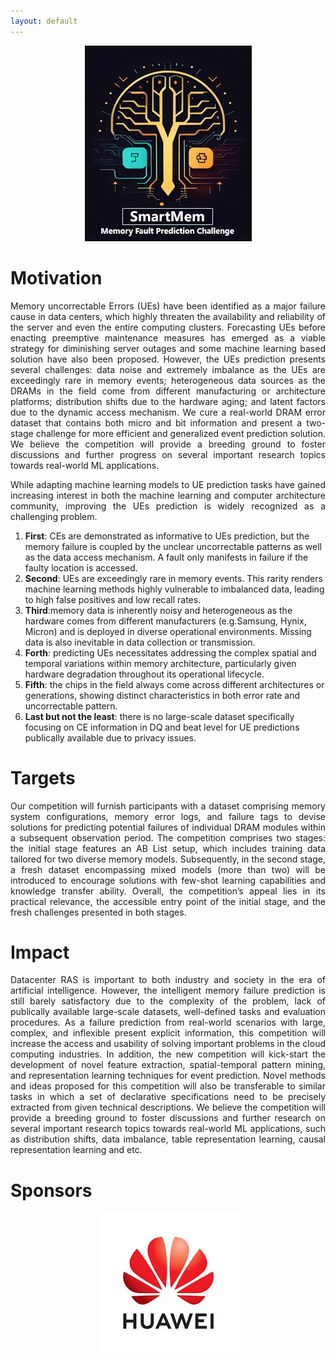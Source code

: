```yaml
---
layout: default 
---
```


<span style="display:block;text-align:center">![Alt text](assets/logosmartmem3.png "Title")</span>

# Motivation

<p style='text-align: justify;'>
Memory uncorrectable Errors (UEs) have been identified as a major failure cause in
data centers, which highly threaten the availability and reliability of the server and
even the entire computing clusters. Forecasting UEs before enacting preemptive
maintenance measures has emerged as a viable strategy for diminishing server outages
and some machine learning based solution have also been proposed. However,
the UEs prediction presents several challenges: data noise and extremely imbalance
as the UEs are exceedingly rare in memory events; heterogeneous data sources
as the DRAMs in the field come from different manufacturing or architecture
platforms; distribution shifts due to the hardware aging; and latent factors due to
the dynamic access mechanism. We cure a real-world DRAM error dataset that
contains both micro and bit information and present a two-stage challenge for more
efficient and generalized event prediction solution. We believe the competition will
provide a breeding ground to foster discussions and further progress on several
important research topics towards real-world ML applications. </p>

<p style='text-align: justify;'>
While adapting machine learning models to UE prediction tasks have gained increasing
interest in both the machine learning and computer architecture community, improving the UEs
prediction is widely recognized as a challenging problem.</p>

1. <b>First</b>: CEs are demonstrated as informative to UEs prediction, but the memory failure is coupled by the unclear uncorrectable patterns as well as the data access mechanism. A fault only manifests in failure if the faulty location is accessed.
2. <b>Second</b>: UEs are exceedingly rare in memory events. This rarity renders machine learning
methods highly vulnerable to imbalanced data, leading to high false positives and low recall rates.
3. <b>Third</b>:memory data is inherently noisy and heterogeneous as the hardware comes from different
manufacturers (e.g.Samsung, Hynix, Micron) and is deployed in diverse operational environments. Missing data is also inevitable in data collection or transmission.
4. <b>Forth</b>: predicting UEs necessitates
addressing the complex spatial and temporal variations within memory architecture, particularly
given hardware degradation throughout its operational lifecycle.
5. <b>Fifth</b>: the chips in the field always
come across different architectures or generations, showing distinct characteristics in both error rate
and uncorrectable pattern.
5. <b>Last but not the least</b>: there is no large-scale dataset specifically focusing
on CE information in DQ and beat level for UE predictions publically available due to privacy issues.

# Targets

<p style='text-align: justify;'>
Our competition will furnish participants with a dataset comprising memory system
configurations, memory error logs, and failure tags to devise solutions for predicting potential failures
of individual DRAM modules within a subsequent observation period. The competition comprises
two stages: the initial stage features an AB List setup, which includes training data tailored for two
diverse memory models. Subsequently, in the second stage, a fresh dataset encompassing mixed
models (more than two) will be introduced to encourage solutions with few-shot learning capabilities
and knowledge transfer ability. Overall, the competition’s appeal lies in its practical relevance, the
accessible entry point of the initial stage, and the fresh challenges presented in both stages. </p>

# Impact

<p style='text-align: justify;'>
Datacenter RAS is important to both industry and society in the era of artificial intelligence. However,
the intelligent memory failure prediction is still barely satisfactory due to the complexity of the
problem, lack of publically available large-scale datasets, well-defined tasks and evaluation procedures.
As a failure prediction from real-world scenarios with large, complex, and inflexible present explicit
information, this competition will increase the access and usability of solving important problems in
the cloud computing industries. In addition, the new competition will kick-start the development of
novel feature extraction, spatial-temporal pattern mining, and representation learning techniques for
event prediction. Novel methods and ideas proposed for this competition will also be transferable to
similar tasks in which a set of declarative specifications need to be precisely extracted from given
technical descriptions. We believe the competition will provide a breeding ground to foster discussions
and further research on several important research topics towards real-world ML applications, such
as distribution shifts, data imbalance, table representation learning, causal representation learning
and etc. </p>

# Sponsors

<span style="display:block;text-align:center">![Alt text](assets/huawai.jpeg "Title")</span>


